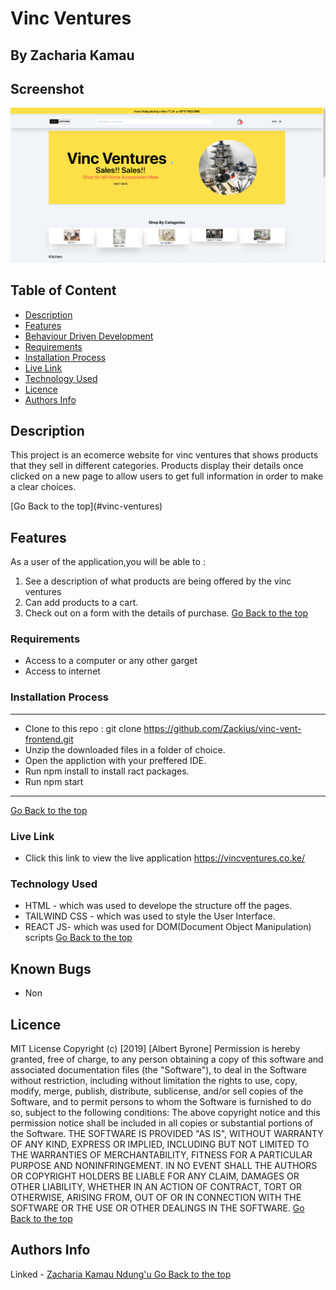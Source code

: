 # Vinc Ventures 
 ## By Zacharia Kamau 
## Screenshot
 ![image](./src/img/Screenshot%20from%202023-02-24%2015-14-50.png)
 ## Table of Content
 - [Description](#description)
 - [Features](#features)
 - [Behaviour Driven Development](#Behaviour-Driven-Development)
 - [Requirements](#requirements)
 - [Installation Process](#installation-Process)
 - [Live Link](#Live-Link)
 - [Technology  Used](#technology-Used)
 - [Licence](#licence)
 - [Authors Info](#Authors-Info)
 ## Description
 <p>This project is an ecomerce website for vinc ventures  that shows products that they sell  in different categories. Products display their details once clicked on a new page to allow users to get full information in order to make a clear choices.</p>
[Go Back to the top](#vinc-ventures)

## Features
As a user of the application,you will be able to :
1. See a description of what products are being  offered by the vinc ventures
2. Can add products to a cart.
3. Check out on a form with the details of purchase.
[Go Back to the top](#vinc-ventures)

 ###  Requirements
 * Access to  a computer or any other garget
 * Access to internet
 ### Installation Process
 ****
* Clone to this repo : git clone https://github.com/Zackius/vinc-vent-frontend.git
* Unzip the downloaded files in a folder of choice.
* Open the appliction with your preffered IDE.
* Run npm install to install ract packages.
* Run npm start 
 ****
 [Go Back to the top](#vinc-ventures)
### Live Link
- Click this link to view the live application https://vincventures.co.ke/
### Technology  Used
 - HTML - which was used to develope the structure off the pages.
 - TAILWIND CSS - which was used to style the User Interface.
 - REACT JS- which was used for DOM(Document Object Manipulation) scripts
[Go Back to the top](#vinc-ventures)
## Known Bugs
- Non 
## Licence
MIT License
Copyright (c) [2019] [Albert Byrone]
Permission is hereby granted, free of charge, to any person obtaining a copy
of this software and associated documentation files (the "Software"), to deal
in the Software without restriction, including without limitation the rights
to use, copy, modify, merge, publish, distribute, sublicense, and/or sell
copies of the Software, and to permit persons to whom the Software is
furnished to do so, subject to the following conditions:
The above copyright notice and this permission notice shall be included in all
copies or substantial portions of the Software.
THE SOFTWARE IS PROVIDED "AS IS", WITHOUT WARRANTY OF ANY KIND, EXPRESS OR
IMPLIED, INCLUDING BUT NOT LIMITED TO THE WARRANTIES OF MERCHANTABILITY,
FITNESS FOR A PARTICULAR PURPOSE AND NONINFRINGEMENT. IN NO EVENT SHALL THE
AUTHORS OR COPYRIGHT HOLDERS BE LIABLE FOR ANY CLAIM, DAMAGES OR OTHER
LIABILITY, WHETHER IN AN ACTION OF CONTRACT, TORT OR OTHERWISE, ARISING FROM,
OUT OF OR IN CONNECTION WITH THE SOFTWARE OR THE USE OR OTHER DEALINGS IN THE
SOFTWARE.
[Go Back to the top](#vinc-ventures)
## Authors Info
Linked - [Zacharia Kamau Ndung'u ](https://www.linkedin.com/in/zachary-ndung-u-85023a201/)
[Go Back to the top](#vinc-ventures)


